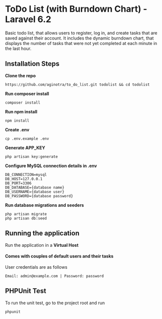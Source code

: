 # ToDo List (with Burndown Chart) - Laravel 6.2
Basic todo list, that allows users to register, log in, and create tasks that are saved against their account. It includes the dynamic burndown chart, that displays the number of tasks that were not yet completed at each minute in the last hour.
## Installation Steps
**Clone the repo**
```
https://github.com/aginotra/to_do_list.git todolist && cd todolist
```
**Run composer install**
```
composer install
```
**Run npm install**
```
npm install
```
**Create .env**
```
cp .env.example .env
```
**Generate APP_KEY**
```
php artisan key:generate
```

**Configure MySQL connection details in .env**
```
DB_CONNECTION=mysql
DB_HOST=127.0.0.1
DB_PORT=3306
DB_DATABASE={database name}
DB_USERNAME={database user}
DB_PASSWORD={database password}
```
**Run database migrations and seeders**
```
php artisan migrate
php artisan db:seed
```
## Running the application
Run the application in a **Virtual Host**

#### Comes with couples of default users and their tasks 
User credentials are as follows
```
Email: admin@example.com | Password: password
```
## PHPUnit Test
To run the unit test, go to the project root and run
```
phpunit
```

